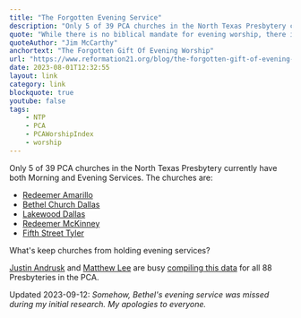 ```yaml
---
title: "The Forgotten Evening Service"
description: "Only 5 of 39 PCA churches in the North Texas Presbytery currently have both Morning and Evening Services."
quote: "While there is no biblical mandate for evening worship, there is a clear “morning and evening” rhythm established in Scripture. It is not insignificant that the God who bids us “remember the Sabbath day” (Exodus 20:8) regards “a day” as an “evening and… morning” (Genesis 1:5)."
quoteAuthor: "Jim McCarthy"
anchortext: "The Forgotten Gift Of Evening Worship"
url: "https://www.reformation21.org/blog/the-forgotten-gift-of-evening-worship"
date: 2023-08-01T12:32:55
layout: link
category: link
blockquote: true
youtube: false
tags:
    - NTP
    - PCA
    - PCAWorshipIndex
    - worship
---
```

Only 5 of 39 PCA churches in the North Texas Presbytery currently have both Morning and Evening Services. The churches are:

- [Redeemer Amarillo](http://www.redeemeramarillo.com/)
- [Bethel Church Dallas](http://bethelchurchpca.org)
- [Lakewood Dallas](https://www.lakewoodpres.com/)
- [Redeemer McKinney](http://www.redeemermckinney.com/)
- [Fifth Street Tyler](http://www.fifthstreetpca.org/)

What's keep churches from holding evening services?

[Justin Andrusk](https://andrusk.com) and [Matthew Lee](https://matthewhlee.org) are busy [compiling this data](https://gitlab.com/Jandrusk/pca/-/tree/main/data) for all 88 Presbyteries in the PCA.

Updated 2023-09-12: _Somehow, Bethel's evening service was missed during my initial research. My apologies to everyone._ 